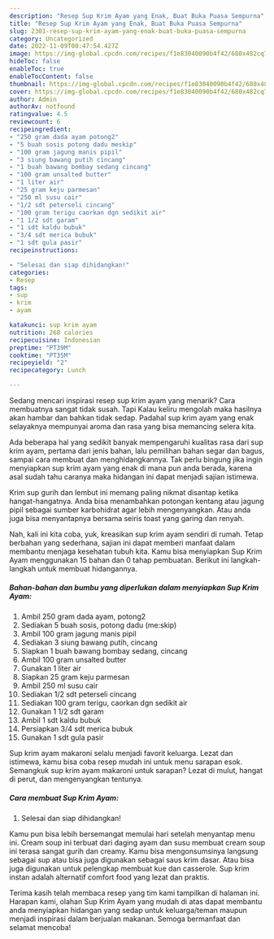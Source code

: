 ```yaml
---
description: "Resep Sup Krim Ayam yang Enak, Buat Buka Puasa Sempurna"
title: "Resep Sup Krim Ayam yang Enak, Buat Buka Puasa Sempurna"
slug: 2301-resep-sup-krim-ayam-yang-enak-buat-buka-puasa-sempurna
category: Uncategorized
date: 2022-11-09T00:47:54.427Z
image: https://img-global.cpcdn.com/recipes/f1e83040090b4f42/680x482cq70/sup-krim-ayam-foto-resep-utama.jpg
hideToc: false
enableToc: true
enableTocContent: false
thumbnail: https://img-global.cpcdn.com/recipes/f1e83040090b4f42/680x482cq70/sup-krim-ayam-foto-resep-utama.jpg
cover: https://img-global.cpcdn.com/recipes/f1e83040090b4f42/680x482cq70/sup-krim-ayam-foto-resep-utama.jpg
author: Admin
authorAv: notfound
ratingvalue: 4.5
reviewcount: 6
recipeingredient:
- "250 gram dada ayam potong2"
- "5 buah sosis potong dadu meskip"
- "100 gram jagung manis pipil"
- "3 siung bawang putih cincang"
- "1 buah bawang bombay sedang cincang"
- "100 gram unsalted butter"
- "1 liter air"
- "25 gram keju parmesan"
- "250 ml susu cair"
- "1/2 sdt peterseli cincang"
- "100 gram terigu caorkan dgn sedikit air"
- "1 1/2 sdt garam"
- "1 sdt kaldu bubuk"
- "3/4 sdt merica bubuk"
- "1 sdt gula pasir"
recipeinstructions:

- "Selesai dan siap dihidangkan!"
categories:
- Resep
tags:
- sup
- krim
- ayam

katakunci: sup krim ayam 
nutrition: 268 calories
recipecuisine: Indonesian
preptime: "PT39M"
cooktime: "PT35M"
recipeyield: "2"
recipecategory: Lunch

---
```



Sedang mencari inspirasi resep sup krim ayam yang menarik? Cara membuatnya sangat tidak susah. Tapi Kalau keliru mengolah maka hasilnya akan hambar dan bahkan tidak sedap. Padahal sup krim ayam yang enak selayaknya mempunyai aroma dan rasa yang bisa memancing selera kita.


Ada beberapa hal yang sedikit banyak mempengaruhi kualitas rasa dari sup krim ayam, pertama dari jenis bahan, lalu pemilihan bahan segar dan bagus, sampai cara membuat dan menghidangkannya. Tak perlu bingung jika ingin menyiapkan sup krim ayam yang enak di mana pun anda berada, karena asal sudah tahu caranya maka hidangan ini dapat menjadi sajian istimewa.

Krim sup gurih dan lembut ini memang paling nikmat disantap ketika hangat-hangatnya. Anda bisa menambahkan potongan kentang atau jagung pipil sebagai sumber karbohidrat agar lebih mengenyangkan. Atau anda juga bisa menyantapnya bersama seiris toast yang garing dan renyah.


Nah, kali ini kita coba, yuk, kreasikan sup krim ayam sendiri di rumah. Tetap berbahan yang sederhana, sajian ini dapat memberi manfaat dalam membantu menjaga kesehatan tubuh kita. Kamu bisa menyiapkan Sup Krim Ayam menggunakan 15 bahan dan 0 tahap pembuatan. Berikut ini langkah-langkah untuk membuat hidangannya.

<!--inarticleads1-->

##### Bahan-bahan dan bumbu yang diperlukan dalam menyiapkan Sup Krim Ayam:

1. Ambil 250 gram dada ayam, potong2
1. Sediakan 5 buah sosis, potong dadu (me:skip)
1. Ambil 100 gram jagung manis pipil
1. Sediakan 3 siung bawang putih, cincang
1. Siapkan 1 buah bawang bombay sedang, cincang
1. Ambil 100 gram unsalted butter
1. Gunakan 1 liter air
1. Siapkan 25 gram keju parmesan
1. Ambil 250 ml susu cair
1. Sediakan 1/2 sdt peterseli cincang
1. Sediakan 100 gram terigu, caorkan dgn sedikit air
1. Gunakan 1 1/2 sdt garam
1. Ambil 1 sdt kaldu bubuk
1. Persiapkan 3/4 sdt merica bubuk
1. Gunakan 1 sdt gula pasir


Sup krim ayam makaroni selalu menjadi favorit keluarga. Lezat dan istimewa, kamu bisa coba resep mudah ini untuk menu sarapan esok. Semangkuk sup krim ayam makaroni untuk sarapan? Lezat di mulut, hangat di perut, dan mengenyangkan tentunya. 

<!--inarticleads2-->

##### Cara membuat Sup Krim Ayam:


1. Selesai dan siap dihidangkan!

Kamu pun bisa lebih bersemangat memulai hari setelah menyantap menu ini. Cream soup ini terbuat dari daging ayam dan susu membuat cream soup ini terasa sangat gurih dan creamy. Kamu bisa mengonsumsinya langsung sebagai sup atau bisa juga digunakan sebagai saus krim dasar. Atau bisa juga digunakan untuk pelengkap membuat kue dan casserole. Sup krim instan adalah alternatif comfort food yang lezat dan praktis. 

Terima kasih telah membaca resep yang tim kami tampilkan di halaman ini. Harapan kami, olahan Sup Krim Ayam yang mudah di atas dapat membantu anda menyiapkan hidangan yang sedap untuk keluarga/teman maupun menjadi inspirasi dalam berjualan makanan. Semoga bermanfaat dan selamat mencoba!
